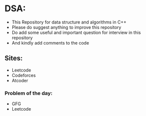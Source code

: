 # DSA:
* This Repository for data structure and algorithms in C++
* Please do suggest anything to improve this repository
* Do add some useful and important question for interview in this repository
* And kindly add comments to the code

## Sites: 
* Leetcode
* Codeforces 
* Atcoder

### Problem of the day:
* GFG
* Leetcode